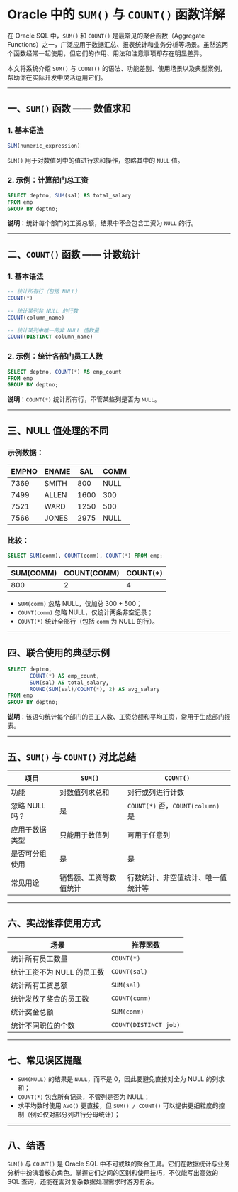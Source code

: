 # Oracle 中的 `SUM()` 与 `COUNT()` 函数详解

在 Oracle SQL 中，`SUM()` 和 `COUNT()` 是最常见的聚合函数（Aggregate Functions）之一，广泛应用于数据汇总、报表统计和业务分析等场景。虽然这两个函数经常一起使用，但它们的作用、用法和注意事项却存在明显差异。

本文将系统介绍 `SUM()` 与 `COUNT()` 的语法、功能差别、使用场景以及典型案例，帮助你在实际开发中灵活运用它们。

------

## 一、`SUM()` 函数 —— 数值求和

### 1. 基本语法

```sql
SUM(numeric_expression)
```

`SUM()` 用于对数值列中的值进行求和操作，忽略其中的 `NULL` 值。

### 2. 示例：计算部门总工资

```sql
SELECT deptno, SUM(sal) AS total_salary
FROM emp
GROUP BY deptno;
```

**说明**：统计每个部门的工资总额，结果中不会包含工资为 `NULL` 的行。

------

## 二、`COUNT()` 函数 —— 计数统计

### 1. 基本语法

```sql
-- 统计所有行（包括 NULL）
COUNT(*)

-- 统计某列非 NULL 的行数
COUNT(column_name)

-- 统计某列中唯一的非 NULL 值数量
COUNT(DISTINCT column_name)
```

### 2. 示例：统计各部门员工人数

```sql
SELECT deptno, COUNT(*) AS emp_count
FROM emp
GROUP BY deptno;
```

**说明**：`COUNT(*)` 统计所有行，不管某些列是否为 `NULL`。

------

## 三、NULL 值处理的不同

### 示例数据：

| EMPNO | ENAME | SAL  | COMM |
| ----- | ----- | ---- | ---- |
| 7369  | SMITH | 800  | NULL |
| 7499  | ALLEN | 1600 | 300  |
| 7521  | WARD  | 1250 | 500  |
| 7566  | JONES | 2975 | NULL |

### 比较：

```sql
SELECT SUM(comm), COUNT(comm), COUNT(*) FROM emp;
```

| SUM(COMM) | COUNT(COMM) | COUNT(*) |
| --------- | ----------- | -------- |
| 800       | 2           | 4        |

- `SUM(comm)` 忽略 NULL，仅加总 300 + 500；
- `COUNT(comm)` 忽略 NULL，仅统计两条非空记录；
- `COUNT(*)` 统计全部行（包括 `comm` 为 NULL 的行）。

------

## 四、联合使用的典型示例

```sql
SELECT deptno,
       COUNT(*) AS emp_count,
       SUM(sal) AS total_salary,
       ROUND(SUM(sal)/COUNT(*), 2) AS avg_salary
FROM emp
GROUP BY deptno;
```

**说明**：该语句统计每个部门的员工人数、工资总额和平均工资，常用于生成部门报表。

------

## 五、`SUM()` 与 `COUNT()` 对比总结

| 项目           | `SUM()`                | `COUNT()`                          |
| -------------- | ---------------------- | ---------------------------------- |
| 功能           | 对数值列求总和         | 对行或列进行计数                   |
| 忽略 NULL 吗？ | 是                     | `COUNT(*)` 否，`COUNT(column)` 是  |
| 应用于数据类型 | 只能用于数值列         | 可用于任意列                       |
| 是否可分组使用 | 是                     | 是                                 |
| 常见用途       | 销售额、工资等数值统计 | 行数统计、非空值统计、唯一值统计等 |

------

## 六、实战推荐使用方式

| 场景                       | 推荐函数              |
| -------------------------- | --------------------- |
| 统计所有员工数量           | `COUNT(*)`            |
| 统计工资不为 NULL 的员工数 | `COUNT(sal)`          |
| 统计所有工资总额           | `SUM(sal)`            |
| 统计发放了奖金的员工数     | `COUNT(comm)`         |
| 统计奖金总额               | `SUM(comm)`           |
| 统计不同职位的个数         | `COUNT(DISTINCT job)` |

------

## 七、常见误区提醒

- `SUM(NULL)` 的结果是 `NULL`，而不是 0，因此要避免直接对全为 NULL 的列求和；
- `COUNT(*)` 包含所有记录，不管列是否为 NULL；
- 求平均数时使用 `AVG()` 更直接，但 `SUM() / COUNT()` 可以提供更细粒度的控制（例如仅对部分列进行分母统计）；

------

## 八、结语

`SUM()` 与 `COUNT()` 是 Oracle SQL 中不可或缺的聚合工具。它们在数据统计与业务分析中扮演着核心角色。掌握它们之间的区别和使用技巧，不仅能写出高效的 SQL 查询，还能在面对复杂数据处理需求时游刃有余。